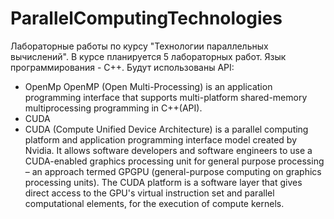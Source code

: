 # ParallelComputingTechnologies
Лабораторные работы по курсу "Технологии параллельных вычислений". В курсе планируется 5 лабораторных работ. Язык программирования - C++. Будут использованы API:
* OpenMp
OpenMP (Open Multi-Processing) is an application programming interface that supports multi-platform shared-memory multiprocessing programming in C++(API).
* CUDA
* CUDA (Compute Unified Device Architecture) is a parallel computing platform and application programming interface model created by Nvidia. It allows software developers and software engineers to use a CUDA-enabled graphics processing unit for general purpose processing – an approach termed GPGPU (general-purpose computing on graphics processing units). The CUDA platform is a software layer that gives direct access to the GPU's virtual instruction set and parallel computational elements, for the execution of compute kernels.
